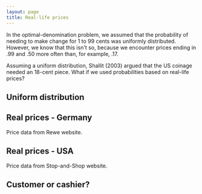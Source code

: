 ```yaml
---
layout: page
title: Real-life prices
---
```


In the optimal-denomination problem, we assumed that the probability of needing to make change for 1 to 99 cents was uniformly distributed. However, we know that this isn't so, because we encounter prices ending in .99 and .50 more often than, for example, .17. 

Assuming a uniform distribution, Shallit (2003) argued that the US coinage needed an 18-cent piece. What if we used probabilities based on real-life prices? 

## Uniform distribution


## Real prices - Germany

Price data from Rewe website.

## Real prices - USA

Price data from Stop-and-Shop website.

## Customer or cashier?
